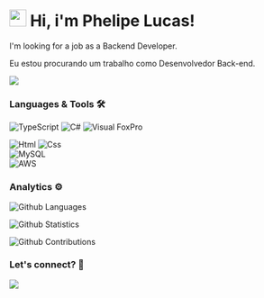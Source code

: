 




<h1><img src="https://emojis.slackmojis.com/emojis/images/1531849430/4246/blob-sunglasses.gif?1531849430" width="30"/> 
Hi, i'm Phelipe Lucas!</h1>

<p>I'm looking for a job as a Backend Developer.</p>
Eu estou procurando um trabalho como Desenvolvedor Back-end.

![](http://estruyf-github.azurewebsites.net/api/VisitorHit?user=phlucasfr&repo=phlucasfr&countColorcountColor)

### Languages & Tools 🛠  
![TypeScript](https://img.shields.io/badge/-Typescript-05122A?style=flat&color=green)&nbsp;![C#](https://img.shields.io/badge/-Csharp-05122A?style=flat&color=green)&nbsp;![Visual FoxPro](https://img.shields.io/badge/-FoxPro-05122A?style=flat&color=green)&nbsp;  

![Html](https://img.shields.io/badge/-Html-05122A?style=flat&color=gray)&nbsp;![Css](https://img.shields.io/badge/-Css-05122A?style=flat&color=gray)&nbsp;  
![MySQL](https://img.shields.io/badge/-MySQL-05122A?style=flat&color=yellow)&nbsp;  
![AWS](https://img.shields.io/badge/-AWS-05122A?style=flat&color=blue)&nbsp;  


### Analytics ⚙️

![Github Languages](https://github-readme-stats.vercel.app/api/top-langs/?username=phlucasfr&layout=compact&count_private=true)

![Github Statistics](https://github-readme-stats.vercel.app/api/?username=phlucasfr&count_private=true&show_icons=true)

![Github Contributions](https://github-readme-streak-stats.herokuapp.com/?user=phlucasfr&hide_border=true)

### Let's connect? 🤝

<p align="left">

<a href="linkedin.com/in/phlucasfr"><img 
src="https://img.shields.io/badge/-LinkedIn-0077B5?style=flat&logo=Linkedin&logoColor=white"/></a>

</p>
